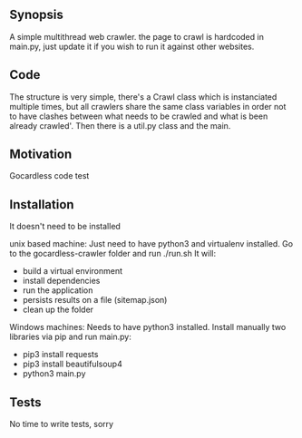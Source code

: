 ## Synopsis

A simple multithread web crawler. the page to crawl is hardcoded in main.py, just update it if you wish to run it against other websites. 


## Code

The structure is very simple, there's a Crawl class which is instanciated multiple times, but all crawlers share the same class variables in order not to have clashes between what needs to be crawled and what is been already crawled'.
Then there is a util.py class and the main.

## Motivation

Gocardless code test

## Installation
It doesn't need to be installed

unix based machine:
Just need to have python3 and virtualenv installed.
Go to the gocardless-crawler folder and run ./run.sh
It will:
- build a virtual environment
- install dependencies
- run the application
- persists results on a file (sitemap.json)
- clean up the folder

Windows machines:
Needs to have python3 installed.
Install manually two libraries via pip and run main.py:
- pip3 install requests
- pip3 install beautifulsoup4
- python3 main.py

## Tests

No time to write tests, sorry
